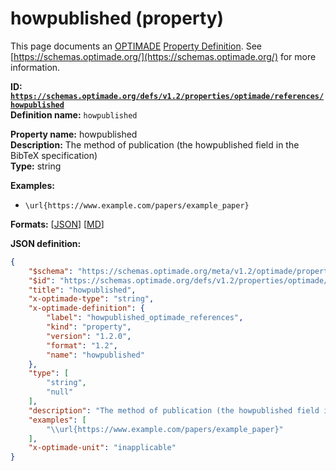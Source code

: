 # howpublished (property)

This page documents an [OPTIMADE](https://www.optimade.org/) [Property Definition](https://schemas.optimade.org/#definitions). See [https://schemas.optimade.org/](https://schemas.optimade.org/) for more information.

**ID: [`https://schemas.optimade.org/defs/v1.2/properties/optimade/references/howpublished`](https://schemas.optimade.org/defs/v1.2/properties/optimade/references/howpublished.md)**  
**Definition name:** `howpublished`

**Property name:** howpublished  
**Description:** The method of publication (the howpublished field in the BibTeX specification)  
**Type:** string  



**Examples:**

- `\url{https://www.example.com/papers/example_paper}`

**Formats:** [[JSON](howpublished.json)] [[MD](howpublished.md)]

**JSON definition:**

``` json
{
    "$schema": "https://schemas.optimade.org/meta/v1.2/optimade/property_definition.md",
    "$id": "https://schemas.optimade.org/defs/v1.2/properties/optimade/references/howpublished",
    "title": "howpublished",
    "x-optimade-type": "string",
    "x-optimade-definition": {
        "label": "howpublished_optimade_references",
        "kind": "property",
        "version": "1.2.0",
        "format": "1.2",
        "name": "howpublished"
    },
    "type": [
        "string",
        "null"
    ],
    "description": "The method of publication (the howpublished field in the BibTeX specification)",
    "examples": [
        "\\url{https://www.example.com/papers/example_paper}"
    ],
    "x-optimade-unit": "inapplicable"
}
```